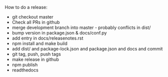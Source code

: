 How to do a release:

- git checkout master
- Check all PRs in github
- merge development branch into master - probably conflicts in dist/
- bump version in package.json & docs/conf.py
- add entry in docs/releasenotes.rst 
- npm install and make build
- add dist/ and package-lock.json and package.json and docs and commit
- git tag, push, push tags
- make release in github
- npm publish
- readthedocs
